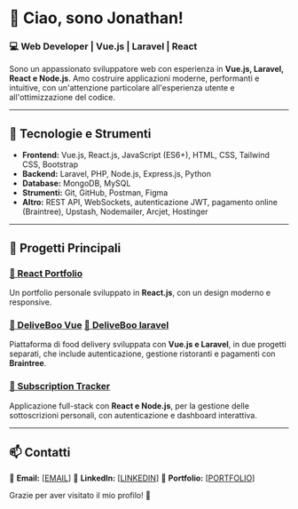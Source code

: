 # 👋 Ciao, sono Jonathan!

### 💻 Web Developer | Vue.js | Laravel | React

Sono un appassionato sviluppatore web con esperienza in **Vue.js, Laravel, React e Node.js**. Amo costruire applicazioni moderne, performanti e intuitive, con un'attenzione particolare all'esperienza utente e all'ottimizzazione del codice.

---

## 🚀 Tecnologie e Strumenti

- **Frontend:** Vue.js, React.js, JavaScript (ES6+), HTML, CSS, Tailwind CSS, Bootstrap
- **Backend:** Laravel, PHP, Node.js, Express.js, Python
- **Database:** MongoDB, MySQL
- **Strumenti:** Git, GitHub, Postman, Figma
- **Altro:** REST API, WebSockets, autenticazione JWT, pagamento online (Braintree), Upstash, Nodemailer, Arcjet, Hostinger

---

## 📌 Progetti Principali

### [🔗 React Portfolio](https://github.com/Jonathan-Ultini/react-portfolio)
Un portfolio personale sviluppato in **React.js**, con un design moderno e responsive.

### [🔗 DeliveBoo Vue](https://github.com/Jonathan-Ultini/vue-deliveboo) [🔗 DeliveBoo laravel](https://github.com/Jonathan-Ultini/laravel-deliveboo)
Piattaforma di food delivery sviluppata con **Vue.js e Laravel**, in due progetti separati, che include autenticazione, gestione ristoranti e pagamenti con **Braintree**.

### [🔗 Subscription Tracker](https://github.com/Jonathan-Ultini/subscription-tracker)
Applicazione full-stack con **React e Node.js**, per la gestione delle sottoscrizioni personali, con autenticazione e dashboard interattiva.

---

## 📫 Contatti

📩 **Email:** [[EMAIL](jonathanultijni@gmail.com)]
💼 **LinkedIn:** [[LINKEDIN](www.linkedin.com/in/jonathan-ultini)]
📂 **Portfolio:** [[PORTFOLIO](https://jonathanultini.it/)]

Grazie per aver visitato il mio profilo! 🚀

